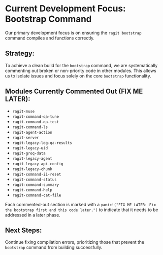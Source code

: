 # Current Development Focus: Bootstrap Command

Our primary development focus is on ensuring the `ragit bootstrap` command compiles and functions correctly.

## Strategy:

To achieve a clean build for the `bootstrap` command, we are systematically commenting out broken or non-priority code in other modules. This allows us to isolate issues and focus solely on the core `bootstrap` functionality.

## Modules Currently Commented Out (FIX ME LATER):

- `ragit-muse`
- `ragit-command-qa-tune`
- `ragit-command-qa-test`
- `ragit-command-ls`
- `ragit-agent-action`
- `ragit-server`
- `ragit-legacy-log-qa-results`
- `ragit-legacy-uid`
- `ragit-groq-data`
- `ragit-legacy-agent`
- `ragit-legacy-api-config`
- `ragit-legacy-chunk`
- `ragit-command-ii-reset`
- `ragit-command-status`
- `ragit-command-summary`
- `ragit-command-help`
- `ragit-command-cat-file`

Each commented-out section is marked with a `panic!("FIX ME LATER: Fix the bootstrap first and this code later.")` to indicate that it needs to be addressed in a later phase.

## Next Steps:

Continue fixing compilation errors, prioritizing those that prevent the `bootstrap` command from building successfully.